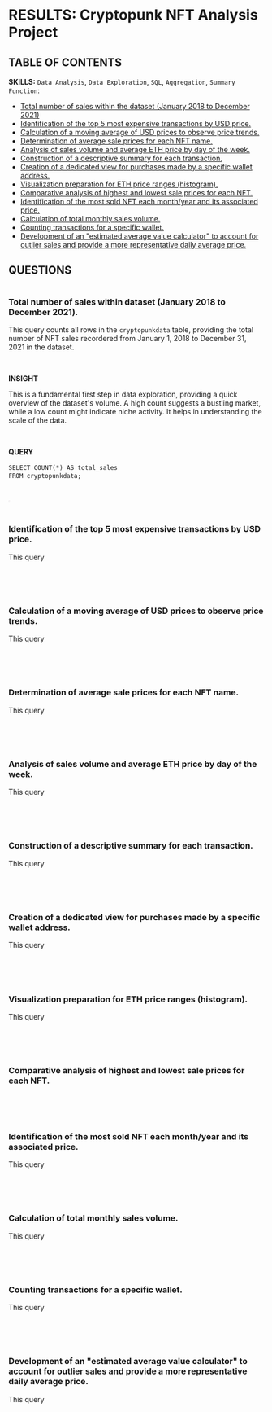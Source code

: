# RESULTS: Cryptopunk NFT Analysis Project


## TABLE OF CONTENTS
<b>SKILLS:</b> `Data Analysis`, `Data Exploration`, `SQL`, `Aggregation`, `Summary Function`:

- [Total number of sales within the dataset (January 2018 to December 2021)](https://github.com/LashawnFofung/Cryptopunks-NFT-Analysis-Project/blob/main/Results/Report.md#total-number-of-sales-within-the-specified-period)
- [Identification of the top 5 most expensive transactions by USD price.](https://github.com/LashawnFofung/Cryptopunks-NFT-Analysis-Project/blob/main/Results/Report.md#identification-of-the-top-5-most-expensive-transactions-by-usd-price)
- [Calculation of a moving average of USD prices to observe price trends.](https://github.com/LashawnFofung/Cryptopunks-NFT-Analysis-Project/blob/main/Results/Report.md#calculation-of-a-moving-average-of-usd-prices-to-observe-price-trends)
- [Determination of average sale prices for each NFT name.](https://github.com/LashawnFofung/Cryptopunks-NFT-Analysis-Project/blob/main/Results/Report.md#determination-of-average-sale-prices-for-each-nft-name)
- [Analysis of sales volume and average ETH price by day of the week.](https://github.com/LashawnFofung/Cryptopunks-NFT-Analysis-Project/blob/main/Results/Report.md#analysis-of-sales-volume-and-average-eth-price-by-day-of-the-week)
- [Construction of a descriptive summary for each transaction.](https://github.com/LashawnFofung/Cryptopunks-NFT-Analysis-Project/blob/main/Results/Report.md#construction-of-a-descriptive-summary-for-each-transaction)
- [Creation of a dedicated view for purchases made by a specific wallet address.](https://github.com/LashawnFofung/Cryptopunks-NFT-Analysis-Project/blob/main/Results/Report.md#creation-of-a-dedicated-view-for-purchases-made-by-a-specific-wallet-address)
- [Visualization preparation for ETH price ranges (histogram).](https://github.com/LashawnFofung/Cryptopunks-NFT-Analysis-Project/blob/main/Results/Report.md#visualization-preparation-for-eth-price-ranges-histogram)
- [Comparative analysis of highest and lowest sale prices for each NFT.](https://github.com/LashawnFofung/Cryptopunks-NFT-Analysis-Project/blob/main/Results/Report.md#comparative-analysis-of-highest-and-lowest-sale-prices-for-each-nft)
- [Identification of the most sold NFT each month/year and its associated price.](https://github.com/LashawnFofung/Cryptopunks-NFT-Analysis-Project/blob/main/Results/Report.md#identification-of-the-most-sold-nft-each-monthyear-and-its-associated-price)
- [Calculation of total monthly sales volume.](https://github.com/LashawnFofung/Cryptopunks-NFT-Analysis-Project/blob/main/Results/Report.md#calculation-of-total-monthly-sales-volume)
- [Counting transactions for a specific wallet.](https://github.com/LashawnFofung/Cryptopunks-NFT-Analysis-Project/blob/main/Results/Report.md#counting-transactions-for-a-specific-wallet)
- [Development of an "estimated average value calculator" to account for outlier sales and provide a more representative daily average price.](https://github.com/LashawnFofung/Cryptopunks-NFT-Analysis-Project/blob/main/Results/Report.md#development-of-an-estimated-average-value-calculator-to-account-for-outlier-sales-and-provide-a-more-representative-daily-average-price)


<h2>QUESTIONS</h2>

<h1></h1>
  
<h3>Total number of sales within dataset (January 2018 to December 2021).</h3>

 This query counts all rows in the `cryptopunkdata` table, providing the total number of NFT sales recordered from January 1, 2018 to December 31, 2021 in the dataset.

<br>

 <b>INSIGHT</b> 
 
This is a fundamental first step in data exploration, providing a quick overview of the dataset's volume. A high count suggests a bustling market, while a low count might indicate niche activity. It helps in understanding the scale of the data.

<br>

<b>QUERY</b>
``` /*Total number of sales within the specified period.*/
SELECT COUNT(*) AS total_sales
FROM cryptopunkdata;
```
<br>

<img src="https://github.com/LashawnFofung/Cryptopunks-NFT-Analysis-Project/blob/main/Images/Total%20Sales.png" widht="450" height="4" alt="Total Sales">


<h1></h1>
  
<h3>Identification of the top 5 most expensive transactions by USD price.</h3>

 This query
 
<br>

<img src="" widht="450" height="4" alt="">


<h1></h1>
  
<h3>Calculation of a moving average of USD prices to observe price trends.</h3>

 This query
 
<br>

<img src="" widht="450" height="4" alt="">


<h1></h1>
  
<h3>Determination of average sale prices for each NFT name.</h3>

 This query
 
<br>

<img src="" widht="450" height="4" alt="">



<h1></h1>
  
<h3>Analysis of sales volume and average ETH price by day of the week.</h3>

 This query
 
<br>

<img src="" widht="450" height="4" alt="">


<h1></h1>
  
<h3>Construction of a descriptive summary for each transaction.</h3>

 This query
 
<br>

<img src="" widht="450" height="4" alt="">


<h1></h1>
  
<h3>Creation of a dedicated view for purchases made by a specific wallet address.</h3>

 This query
 
<br>

<img src="" widht="450" height="4" alt="">


<h1></h1>
  
<h3>Visualization preparation for ETH price ranges (histogram).</h3>

 This query
 
<br>

<img src="" widht="450" height="4" alt="">


<h1></h1>
  
<h3>Comparative analysis of highest and lowest sale prices for each NFT.</h3>

<br>

<img src="" widht="450" height="4" alt="">


<h1></h1>
  
<h3>Identification of the most sold NFT each month/year and its associated price.</h3>

 This query
 
<br>

<img src="" widht="450" height="4" alt="">


<h1></h1>
  
<h3>Calculation of total monthly sales volume.</h3>

 This query
 
<br>

<img src="" widht="450" height="4" alt="">


<h1></h1>
  
<h3>Counting transactions for a specific wallet.</h3>

 This query
 
<br>

<img src="" widht="450" height="4" alt="">


<h1></h1>
  
<h3>Development of an "estimated average value calculator" to account for outlier sales and provide a more representative daily average price.</h3>

 This query
 
<br>

<img src="" widht="450" height="4" alt="">




<h1></h1>
  
<h3></h3>

<br>

<img src="" widht="450" height="4" alt="">

